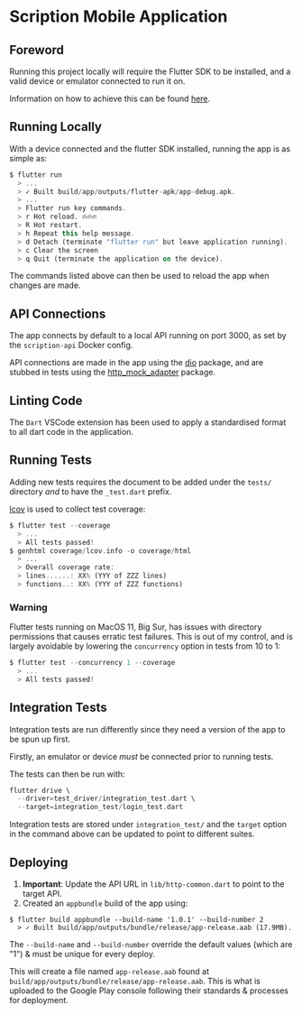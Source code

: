 # Scription Mobile Application

## Foreword

Running this project locally will require the Flutter SDK to be installed, and a valid device or emulator connected to run it on.

Information on how to achieve this can be found [here](https://flutter.dev/docs/get-started).

## Running Locally

With a device connected and the flutter SDK installed, running the app is as simple as:

```dart
$ flutter run
  > ...
  > ✓ Built build/app/outputs/flutter-apk/app-debug.apk.
  > ...
  > Flutter run key commands.
  > r Hot reload. 🔥🔥🔥
  > R Hot restart.
  > h Repeat this help message.
  > d Detach (terminate "flutter run" but leave application running).
  > c Clear the screen
  > q Quit (terminate the application on the device).
```

The commands listed above can then be used to reload the app when changes are made.

## API Connections

The app connects by default to a local API running on port 3000, as set by the `scription-api` Docker config.

API connections are made in the app using the [dio](https://pub.dev/packages/dio) package, and are stubbed in tests using the [http_mock_adapter](https://pub.dev/packages/http_mock_adapter) package.

## Linting Code

The `Dart` VSCode extension has been used to apply a standardised format to all dart code in the application.

## Running Tests

Adding new tests requires the document to be added under the `tests/` directory *and* to have the `_test.dart` prefix.

[lcov](https://github.com/linux-test-project/lcov) is used to collect test coverage:

```dart
$ flutter test --coverage
  > ...
  > All tests passed!
$ genhtml coverage/lcov.info -o coverage/html
  > ...
  > Overall coverage rate:
  > lines......: XX% (YYY of ZZZ lines)
  > functions..: XX% (YYY of ZZZ functions)
```

### Warning

Flutter tests running on MacOS 11, Big Sur, has issues with directory permissions that causes erratic test failures.
This is out of my control, and is largely avoidable by lowering the `concurrency` option in tests from 10 to 1:

```dart
$ flutter test --concurrency 1 --coverage
  > ...
  > All tests passed!
```

## Integration Tests

Integration tests are run differently since they need a version of the app to be spun up first.

Firstly, an emulator or device *must* be connected prior to running tests.

The tests can then be run with:

```dart
flutter drive \
  --driver=test_driver/integration_test.dart \
  --target=integration_test/login_test.dart
```

Integration tests are stored under `integration_test/` and the `target` option in the command above can be updated to point to different suites.

## Deploying

1. **Important**: Update the API URL in `lib/http-common.dart` to point to the target API.
2. Created an `appbundle` build of the app using:

```flutter
$ flutter build appbundle --build-name '1.0.1' --build-number 2
  > ✓ Built build/app/outputs/bundle/release/app-release.aab (17.9MB).
```

The `--build-name` and `--build-number` override the default values (which are "1") & must be unique for every deploy.

This will create a file named `app-release.aab` found at `build/app/outputs/bundle/release/app-release.aab`. This is what is uploaded to the Google Play console following their standards & processes for deployment.
